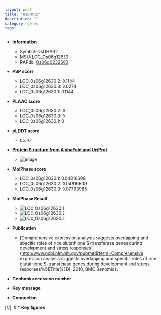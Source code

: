 ```yaml
---
layout: post
title: "OsDHAR2"
description: ""
category: genes
tags: 
---
```


* **Information**  
    + Symbol: OsDHAR2  
    + MSU: [LOC_Os06g12630](http://rice.plantbiology.msu.edu/cgi-bin/ORF_infopage.cgi?orf=LOC_Os06g12630)  
    + RAPdb: [Os06g0232600](http://rapdb.dna.affrc.go.jp/viewer/gbrowse_details/irgsp1?name=Os06g0232600)  

* **PSP score**  
    + LOC_Os06g12630.2: 0.1144 
    + LOC_Os06g12630.3: 0.0274 
    + LOC_Os06g12630.1: 0.1144 

* **PLAAC score**  
    + LOC_Os06g12630.2: 0 
    + LOC_Os06g12630.3: 0 
    + LOC_Os06g12630.1: 0 

* **pLDDT score**
    + 85.47

* **[Protein Structure from AlphaFold and UniProt](https://www.uniprot.org/uniprotkb/Q67UK9/entry#structure)**
    + ![image](https://ricepsp.github.io/images/Q6/AF-Q67UK9-F1.png)

* **MolPhase score**
    + LOC_Os06g12630.1: 0.04816609
    + LOC_Os06g12630.2: 0.04816609
    + LOC_Os06g12630.3: 0.07793985

* **MolPhase Result**
    + ![LOC_Os06g12630.1](https://304243504.github.io/Pictures/LOC_Os06g/LOC_Os06g12630.1.png)
    + ![LOC_Os06g12630.2](https://304243504.github.io/Pictures/LOC_Os06g/LOC_Os06g12630.2.png)
    + ![LOC_Os06g12630.3](https://304243504.github.io/Pictures/LOC_Os06g/LOC_Os06g12630.3.png)

* **Publication**  
    + [Comprehensive expression analysis suggests overlapping and specific roles of rice glutathione S-transferase genes during development and stress responses](http://www.ncbi.nlm.nih.gov/pubmed?term=Comprehensive expression analysis suggests overlapping and specific roles of rice glutathione S-transferase genes during development and stress responses%5BTitle%5D), 2010, BMC Genomics.

* **Genbank accession number**  

* **Key message**  

* **Connection**  

[//]: # * **Key figures**  


